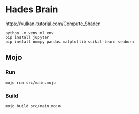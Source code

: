 # Hades Brain

https://vulkan-tutorial.com/Compute_Shader

```
python -m venv ml_env
pip install jupyter
pip install numpy pandas matplotlib scikit-learn seaborn

```

## Mojo

### Run

```
mojo run src/main.mojo
```

### Build
```
mojo build src/main.mojo
```
